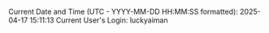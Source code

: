 Current Date and Time (UTC - YYYY-MM-DD HH:MM:SS formatted): 2025-04-17 15:11:13
Current User's Login: luckyaiman
